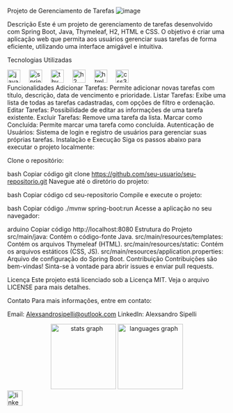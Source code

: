 Projeto de Gerenciamento de Tarefas
 ![image](https://github.com/alexsandrosipelli/Projetos-2024/assets/112717598/3ff0cd27-be13-486a-b1f1-24bf30024cda)


Descrição
Este é um projeto de gerenciamento de tarefas desenvolvido com Spring Boot, Java, Thymeleaf, H2, HTML e CSS. O objetivo é criar uma aplicação web que permita aos usuários gerenciar suas tarefas de forma eficiente, utilizando uma interface amigável e intuitiva.

Tecnologias Utilizadas
<div align="left">
  <img src="https://cdn.jsdelivr.net/gh/devicons/devicon/icons/java/java-original.svg" height="30" alt="java logo"  />
  <img width="12" />
  <img src="https://cdn.jsdelivr.net/gh/devicons/devicon/icons/spring/spring-original.svg" height="30" alt="spring logo"  />
  <img width="12" />
  <img src="https://cdn.jsdelivr.net/gh/devicons/devicon/icons/thymeleaf/thymeleaf-original.svg" height="30" alt="thymeleaf logo"  />
  <img width="12" />
  <img src="https://cdn.jsdelivr.net/gh/devicons/devicon/icons/mysql/mysql-original.svg" height="30" alt="h2 database logo"  />
  <img width="12" />
  <img src="https://cdn.jsdelivr.net/gh/devicons/devicon/icons/html5/html5-original.svg" height="30" alt="html5 logo"  />
  <img width="12" />
  <img src="https://cdn.jsdelivr.net/gh/devicons/devicon/icons/css3/css3-original.svg" height="30" alt="css3 logo"  />
</div>
Funcionalidades
Adicionar Tarefas: Permite adicionar novas tarefas com título, descrição, data de vencimento e prioridade.
Listar Tarefas: Exibe uma lista de todas as tarefas cadastradas, com opções de filtro e ordenação.
Editar Tarefas: Possibilidade de editar as informações de uma tarefa existente.
Excluir Tarefas: Remove uma tarefa da lista.
Marcar como Concluída: Permite marcar uma tarefa como concluída.
Autenticação de Usuários: Sistema de login e registro de usuários para gerenciar suas próprias tarefas.
Instalação e Execução
Siga os passos abaixo para executar o projeto localmente:

Clone o repositório:

bash
Copiar código
git clone https://github.com/seu-usuario/seu-repositorio.git
Navegue até o diretório do projeto:

bash
Copiar código
cd seu-repositorio
Compile e execute o projeto:

bash
Copiar código
./mvnw spring-boot:run
Acesse a aplicação no seu navegador:

arduino
Copiar código
http://localhost:8080
Estrutura do Projeto
src/main/java: Contém o código-fonte Java.
src/main/resources/templates: Contém os arquivos Thymeleaf (HTML).
src/main/resources/static: Contém os arquivos estáticos (CSS, JS).
src/main/resources/application.properties: Arquivo de configuração do Spring Boot.
Contribuição
Contribuições são bem-vindas! Sinta-se à vontade para abrir issues e enviar pull requests.

Licença
Este projeto está licenciado sob a Licença MIT. Veja o arquivo LICENSE para mais detalhes.

Contato
Para mais informações, entre em contato:

Email: Alexsandrosipelli@outlook.com
LinkedIn: Alexsandro Sipelli
<div align="center">
  <img src="https://github-readme-stats.vercel.app/api?username=alexsandrosipelli&hide_title=false&hide_rank=false&show_icons=true&include_all_commits=true&count_private=true&disable_animations=false&theme=dracula&locale=en&hide_border=false" height="150" alt="stats graph"  />
  <img src="https://github-readme-stats.vercel.app/api/top-langs?username=alexsandrosipelli&locale=en&hide_title=false&layout=compact&card_width=320&langs_count=5&theme=dracula&hide_border=false" height="150" alt="languages graph"  />
</div>
<div align="left">
  <a href="https://www.linkedin.com/in/alexsandro-sipelli/" target="_blank">
    <img src="https://img.shields.io/static/v1?message=LinkedIn&logo=linkedin&label=&color=0077B5&logoColor=white&labelColor=&style=for-the-badge" height="35" alt="linkedin logo"  />
  </a>
</div>
